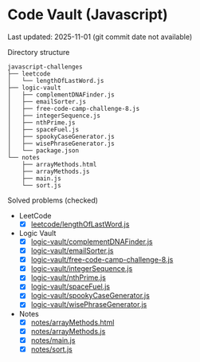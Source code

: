 # Code Vault (Javascript)

Last updated: 2025-11-01 (git commit date not available)

Directory structure

```
javascript-challenges
├── leetcode
│   └── lengthOfLastWord.js
├── logic-vault
│   ├── complementDNAFinder.js
│   ├── emailSorter.js
│   ├── free-code-camp-challenge-8.js
│   ├── integerSequence.js
│   ├── nthPrime.js
│   ├── spaceFuel.js
│   ├── spookyCaseGenerator.js
│   ├── wisePhraseGenerator.js
│   └── package.json
└── notes
    ├── arrayMethods.html
    ├── arrayMethods.js
    ├── main.js
    └── sort.js
```

Solved problems (checked)

- LeetCode
  - [x] [leetcode/lengthOfLastWord.js](leetcode/lengthOfLastWord.js)
- Logic Vault
  - [x] [logic-vault/complementDNAFinder.js](logic-vault/complementDNAFinder.js)
  - [x] [logic-vault/emailSorter.js](logic-vault/emailSorter.js)
  - [x] [logic-vault/free-code-camp-challenge-8.js](logic-vault/free-code-camp-challenge-8.js)
  - [x] [logic-vault/integerSequence.js](logic-vault/integerSequence.js)
  - [x] [logic-vault/nthPrime.js](logic-vault/nthPrime.js)
  - [x] [logic-vault/spaceFuel.js](logic-vault/spaceFuel.js)
  - [x] [logic-vault/spookyCaseGenerator.js](logic-vault/spookyCaseGenerator.js)
  - [x] [logic-vault/wisePhraseGenerator.js](logic-vault/wisePhraseGenerator.js)
- Notes
  - [x] [notes/arrayMethods.html](notes/arrayMethods.html)
  - [x] [notes/arrayMethods.js](notes/arrayMethods.js)
  - [x] [notes/main.js](notes/main.js)
  - [x] [notes/sort.js](notes/sort.js)
